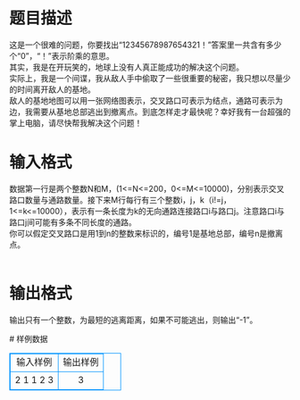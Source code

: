 # 

 
 # 题目描述 
<p>
这是一个很难的问题，你要找出“12345678987654321！”答案里一共含有多少个“0”，“！”表示阶乘的意思。<br>其实，我是在开玩笑的，地球上没有人真正能成功的解决这个问题。<br>实际上，我是一个间谍，我从敌人手中偷取了一些很重要的秘密，我只想以尽量少的时间离开敌人的基地。<br>敌人的基地地图可以用一张网络图表示，交叉路口可表示为结点，通路可表示为边，我需要从基地总部逃出到撤离点。到底怎样走才最快呢？幸好我有一台超强的掌上电脑，请尽快帮我解决这个问题！</p> 

 
 # 输入格式 
<p>
	数据第一行是两个整数N和M，(1<=N<=200，0<=M<=10000)，分别表示交叉路口数量与通路数量。接下来M行每行有三个整数i，j，k（i!=j，1<=k<=10000），表示有一条长度为k的无向通路连接路口i与路口j。注意路口i与路口j间可能有多条不同长度的通路。<br>	你可以假定交叉路口是用1到n的整数来标识的，编号1是基地总部，编号n是撤离点。<br><br></p> 

 
 # 输出格式 
<p>
	输出只有一个整数，为最短的逃离距离，如果不可能逃出，则输出“-1”。<br></p> 
# 样例数据
<style>
        table,table tr th, table tr td { border:1px solid #0094ff; }
        table { width: 200px; min-height: 25px; line-height: 25px; text-align: center; border-collapse: collapse;}   
    </style>
<table>
	<tr>
		<td>输入样例</td>
		<td>输出样例</td>
	</tr>
<tr><td>2 1
1 2 3
</td><td>3</td></tr></table>
